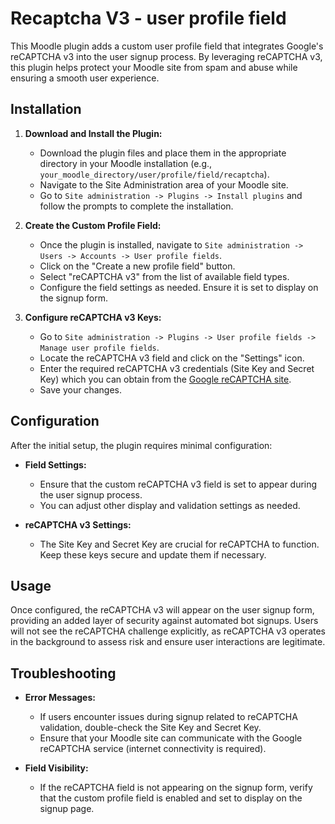 # Recaptcha V3 - user profile field

This Moodle plugin adds a custom user profile field that integrates Google's reCAPTCHA v3 into the user signup process. By leveraging reCAPTCHA v3, this plugin helps protect your Moodle site from spam and abuse while ensuring a smooth user experience.

## Installation

1. **Download and Install the Plugin:**
   - Download the plugin files and place them in the appropriate directory in your Moodle installation (e.g., `your_moodle_directory/user/profile/field/recaptcha`).
   - Navigate to the Site Administration area of your Moodle site.
   - Go to `Site administration -> Plugins -> Install plugins` and follow the prompts to complete the installation.

2. **Create the Custom Profile Field:**
   - Once the plugin is installed, navigate to `Site administration -> Users -> Accounts -> User profile fields`.
   - Click on the "Create a new profile field" button.
   - Select "reCAPTCHA v3" from the list of available field types.
   - Configure the field settings as needed. Ensure it is set to display on the signup form.

3. **Configure reCAPTCHA v3 Keys:**
   - Go to `Site administration -> Plugins -> User profile fields -> Manage user profile fields`.
   - Locate the reCAPTCHA v3 field and click on the "Settings" icon.
   - Enter the required reCAPTCHA v3 credentials (Site Key and Secret Key) which you can obtain from the [Google reCAPTCHA site](https://www.google.com/recaptcha).
   - Save your changes.

## Configuration

After the initial setup, the plugin requires minimal configuration:

- **Field Settings:**
  - Ensure that the custom reCAPTCHA v3 field is set to appear during the user signup process.
  - You can adjust other display and validation settings as needed.

- **reCAPTCHA v3 Settings:**
  - The Site Key and Secret Key are crucial for reCAPTCHA to function. Keep these keys secure and update them if necessary.

## Usage

Once configured, the reCAPTCHA v3 will appear on the user signup form, providing an added layer of security against automated bot signups. Users will not see the reCAPTCHA challenge explicitly, as reCAPTCHA v3 operates in the background to assess risk and ensure user interactions are legitimate.

## Troubleshooting

- **Error Messages:**
  - If users encounter issues during signup related to reCAPTCHA validation, double-check the Site Key and Secret Key.
  - Ensure that your Moodle site can communicate with the Google reCAPTCHA service (internet connectivity is required).

- **Field Visibility:**
  - If the reCAPTCHA field is not appearing on the signup form, verify that the custom profile field is enabled and set to display on the signup page.

